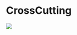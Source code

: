 # CrossCutting

[![](https://jitpack.io/v/F3liP3L/CrossCutting.svg)](https://jitpack.io/#F3liP3L/CrossCutting)
